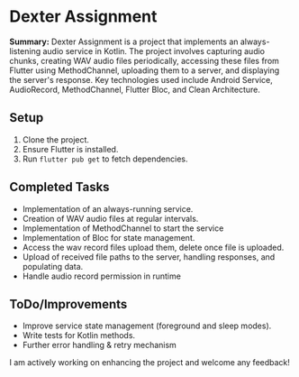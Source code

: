 # Dexter Assignment

**Summary:**
Dexter Assignment is a project that implements an always-listening audio service in Kotlin. The
project involves capturing audio chunks, creating WAV audio files periodically, accessing these
files from Flutter using MethodChannel, uploading them to a server, and displaying the server's
response. Key technologies used include Android Service, AudioRecord, MethodChannel, Flutter Bloc,
and Clean Architecture.

## Setup

1. Clone the project.
2. Ensure Flutter is installed.
3. Run `flutter pub get` to fetch dependencies.

## Completed Tasks

- Implementation of an always-running service.
- Creation of WAV audio files at regular intervals.
- Implementation of MethodChannel to start the service
- Implementation of Bloc for state management.
- Access the wav record files upload them, delete once file is uploaded.
- Upload of received file paths to the server, handling responses, and populating data.
- Handle audio record permission in runtime

## ToDo/Improvements

- Improve service state management (foreground and sleep modes).
- Write tests for Kotlin methods.
- Further error handling & retry mechanism

I am actively working on enhancing the project and welcome any feedback!

